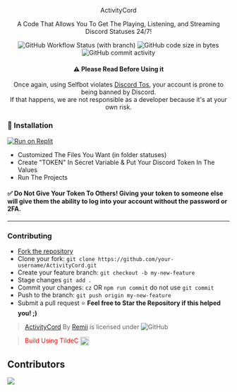 <p align="center">
ActivityCord
</p>
<p align="center">
A Code That Allows You To Get The Playing, Listening, and Streaming Discord Statuses 24/7!
</p>
<p align="center">
<img alt="GitHub Workflow Status (with branch)" src="https://img.shields.io/github/actions/workflow/status/oneofremii/ActivityCord/codeql.yml?branch=main&style=for-the-badge">
<img alt="GitHub code size in bytes" src="https://img.shields.io/github/languages/code-size/oneofremii/ActivityCord?style=for-the-badge">
<img alt="GitHub commit activity" src="https://img.shields.io/github/commit-activity/y/oneofremii/ActivityCord?style=for-the-badge">
</p>

<div align="center">
  <h4>⚠️ Please Read Before Using it</h4>
  <p>Once again, using Selfbot violates <a href="https://discord.com/terms">Discord Tos</a>, your account is prone to being banned by Discord. <br> If that happens, we are not responsible as a developer because it's at your own risk.</p>
</div>


### 🔧 Installation

 [![Run on Replit](https://replit.com/badge/github/oneofremii/ActivityCord)](https://replit.com/github/oneofremii/ActivityCord)
 - Customized The Files You Want (in folder statuses)
 - Create "TOKEN" In Secret Variable & Put Your Discord Token In The Values
 - Run The Projects

#### ✅ **Do Not Give Your Token To Others!** Giving your token to someone else will give them the ability to log into your account without the password or 2FA.

---

### Contributing

- [Fork the repository](https://github.com/oneofremii/ActivityCord/fork)
- Clone your fork: `git clone https://github.com/your-username/ActivityCord.git`
- Create your feature branch: `git checkout -b my-new-feature`
- Stage changes `git add .`
- Commit your changes: `cz` OR `npm run commit` do not use `git commit`
- Push to the branch: `git push origin my-new-feature`
- Submit a pull request
 ⭐ **Feel free to Star the Repository if this helped you! ;)**

> [ActivityCord](https://github.com/oneofremii/ActivityCord) By [Remii](https://fypmoon.org) is licensed under
> <img alt="GitHub" src="https://img.shields.io/github/license/oneofremii/ActivityCord">

> <font color="red">Build Using TildeC</font> <img src="https://raw.githubusercontent.com/rinxyzz/ActivityCord/main/icons/tildecv2.png" width="20" height="20" align="center">

## Contributors

<a href="https://github.com/Shiioriii/ActivityCord/graphs/contributors">
  <img src="https://contrib.rocks/image?repo=Shiioriii/ActivityCord" />
</a>
